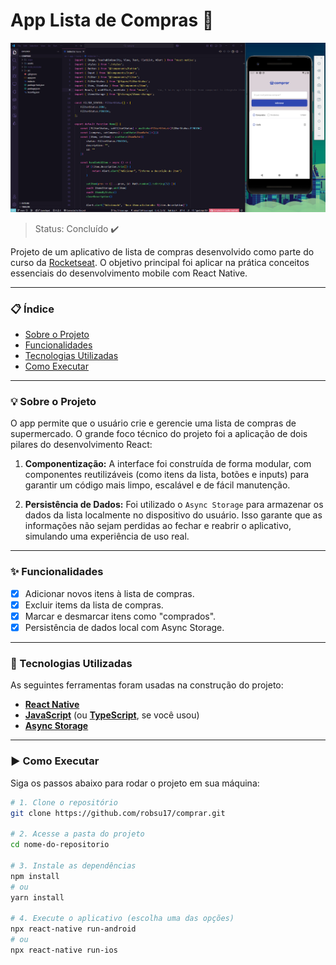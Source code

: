 # App Lista de Compras 🛒

![Demo do App](.github/assets/compras-app.png)

> Status: Concluído ✔️

Projeto de um aplicativo de lista de compras desenvolvido como parte do curso da [Rocketseat](https://www.rocketseat.com.br/). O objetivo principal foi aplicar na prática conceitos essenciais do desenvolvimento mobile com React Native.

---

### 📋 Índice

* [Sobre o Projeto](#-sobre-o-projeto)
* [Funcionalidades](#-funcionalidades)
* [Tecnologias Utilizadas](#-tecnologias-utilizadas)
* [Como Executar](#-como-executar)

---

### 💡 Sobre o Projeto

O app permite que o usuário crie e gerencie uma lista de compras de supermercado. O grande foco técnico do projeto foi a aplicação de dois pilares do desenvolvimento React:

1.  **Componentização:** A interface foi construída de forma modular, com componentes reutilizáveis (como itens da lista, botões e inputs) para garantir um código mais limpo, escalável e de fácil manutenção.

2.  **Persistência de Dados:** Foi utilizado o `Async Storage` para armazenar os dados da lista localmente no dispositivo do usuário. Isso garante que as informações não sejam perdidas ao fechar e reabrir o aplicativo, simulando uma experiência de uso real.

---

### ✨ Funcionalidades

- [x] Adicionar novos itens à lista de compras.
- [x] Excluir items da lista de compras.
- [x] Marcar e desmarcar itens como "comprados".
- [x] Persistência de dados local com Async Storage.
---

### 🚀 Tecnologias Utilizadas

As seguintes ferramentas foram usadas na construção do projeto:

- **[React Native](https.reactnative.dev/)**
- **[JavaScript](https://developer.mozilla.org/pt-BR/docs/Web/JavaScript)** (ou **[TypeScript](https://www.typescriptlang.org/)**, se você usou)
- **[Async Storage](https://react-native-async-storage.github.io/async-storage/)**

---

### ▶️ Como Executar

Siga os passos abaixo para rodar o projeto em sua máquina:

```bash
# 1. Clone o repositório
git clone https://github.com/robsu17/comprar.git

# 2. Acesse a pasta do projeto
cd nome-do-repositorio

# 3. Instale as dependências
npm install
# ou
yarn install

# 4. Execute o aplicativo (escolha uma das opções)
npx react-native run-android
# ou
npx react-native run-ios